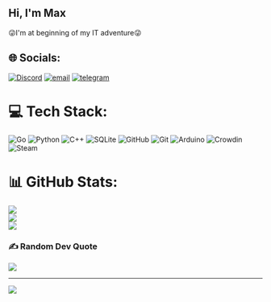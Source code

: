 ## Hi, I'm Max
😜I'm at beginning of my IT adventure😜


## 🌐 Socials:
[![Discord](https://img.shields.io/badge/Discord-%237289DA.svg?logo=discord&logoColor=white)](https://discord.gg/makmanu) [![email](https://img.shields.io/badge/Email-D14836?logo=gmail&logoColor=white)](mailto:vfrfv0640@gmail.com) [![telegram](https://img.shields.io/badge/Telegram-1E90FF)](https://t.me/makmanu111)

# 💻 Tech Stack:
![Go](https://img.shields.io/badge/go-%2300ADD8.svg?style=for-the-badge&logo=go&logoColor=white) ![Python](https://img.shields.io/badge/python-3670A0?style=for-the-badge&logo=python&logoColor=ffdd54) ![C++](https://img.shields.io/badge/c++-%2300599C.svg?style=for-the-badge&logo=c%2B%2B&logoColor=white) ![SQLite](https://img.shields.io/badge/sqlite-%2307405e.svg?style=for-the-badge&logo=sqlite&logoColor=white) ![GitHub](https://img.shields.io/badge/github-%23121011.svg?style=for-the-badge&logo=github&logoColor=white) ![Git](https://img.shields.io/badge/git-%23F05033.svg?style=for-the-badge&logo=git&logoColor=white) ![Arduino](https://img.shields.io/badge/-Arduino-00979D?style=for-the-badge&logo=Arduino&logoColor=white) ![Crowdin](https://img.shields.io/badge/Crowdin-2E3340.svg?style=for-the-badge&logo=Crowdin&logoColor=white) ![Steam](https://img.shields.io/badge/steam-%23000000.svg?style=for-the-badge&logo=steam&logoColor=white)
# 📊 GitHub Stats:
![](https://github-readme-stats.vercel.app/api?username=makmanu&theme=aura&hide_border=false&include_all_commits=false&count_private=false)<br/>
![](https://nirzak-streak-stats.vercel.app/?user=makmanu&theme=aura&hide_border=false)<br/>
![](https://github-readme-stats.vercel.app/api/top-langs/?username=makmanu&theme=aura&hide_border=false&include_all_commits=false&count_private=false&layout=compact)

### ✍️ Random Dev Quote
![](https://quotes-github-readme.vercel.app/api?type=vetical&theme=tokyonight)

---
[![](https://visitcount.itsvg.in/api?id=makmanu&icon=5&color=13)](https://visitcount.itsvg.in)

<!-- Proudly created with GPRM ( https://gprm.itsvg.in ) -->
